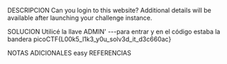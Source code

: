 DESCRIPCION
Can you login to this website?
Additional details will be available after launching your challenge instance.

SOLUCION
Utilicé la llave ADMIN' ---para entrar y en el código estaba la bandera
picoCTF{L00k5_l1k3_y0u_solv3d_it_d3c660ac}

NOTAS ADICIONALES
easy
REFERENCIAS